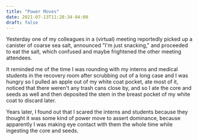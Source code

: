 ```yaml
---
title: "Power Moves"
date: 2021-07-13T11:28:34-04:00
draft: false
---
```

Yesterday one of my colleagues in a (virtual) meeting reportedly picked up a canister of coarse sea salt, announced "I'm just snacking," and proceeded to eat the salt, which confused and maybe frightened the other meeting attendees. 

It reminded me of the time I was rounding with my interns and medical students in the recovery room after scrubbing out of a long case and I was hungry so I pulled an apple out of my white coat pocket, ate most of it, noticed that there weren't any trash cans close by, and so I ate the core and seeds as well and then deposited the stem in the breast pocket of my white coat to discard later.

Years later, I found out that I scared the interns and students because they thought it was some kind of power move to assert dominance, because apparently I was making eye contact with them the whole time while ingesting the core and seeds. 